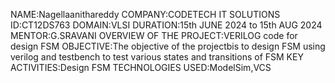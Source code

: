 NAME:Nagellaanithareddy COMPANY:CODETECH IT SOLUTIONS ID:CT12DS763 DOMAIN:VLSI DURATION:15th JUNE 2024 to 15th AUG 2024 MENTOR:G.SRAVANI OVERVIEW OF THE PROJECT:VERILOG code for design FSM OBJECTIVE:The objective of the projectbis to design FSM using verilog and testbench to test various states and transitions of FSM KEY ACTIVITIES:Design FSM TECHNOLOGIES USED:ModelSim,VCS

